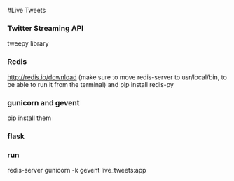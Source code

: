 #Live Tweets

### Twitter Streaming API
tweepy library 

### Redis
http://redis.io/download  (make sure to move redis-server to usr/local/bin, to be able to run it from the terminal)
and pip install redis-py

### gunicorn and gevent 
pip install them 


### flask 

### run
redis-server 
gunicorn -k gevent live_tweets:app 

